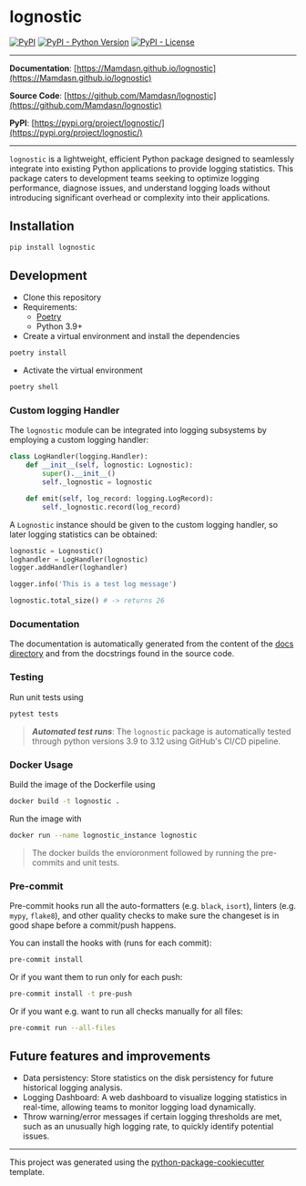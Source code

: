 # lognostic

[![PyPI](https://img.shields.io/pypi/v/lognostic?style=flat-square)](https://pypi.python.org/pypi/lognostic/)
[![PyPI - Python Version](https://img.shields.io/pypi/pyversions/lognostic?style=flat-square)](https://pypi.python.org/pypi/lognostic/)
[![PyPI - License](https://img.shields.io/pypi/l/lognostic?style=flat-square)](https://pypi.python.org/pypi/lognostic/)


---

**Documentation**: [https://Mamdasn.github.io/lognostic](https://Mamdasn.github.io/lognostic)

**Source Code**: [https://github.com/Mamdasn/lognostic](https://github.com/Mamdasn/lognostic)

**PyPI**: [https://pypi.org/project/lognostic/](https://pypi.org/project/lognostic/)

---

`lognostic` is a lightweight, efficient Python package designed to seamlessly integrate into existing Python applications to provide logging statistics. This package caters to development teams seeking to optimize logging performance, diagnose issues, and understand logging loads without introducing significant overhead or complexity into their applications.

## Installation

```sh
pip install lognostic
```

## Development

* Clone this repository
* Requirements:
  * [Poetry](https://python-poetry.org/)
  * Python 3.9+
* Create a virtual environment and install the dependencies

```sh
poetry install
```

* Activate the virtual environment

```sh
poetry shell
```

### Custom logging Handler

The `lognostic` module can be integrated into logging subsystems by employing a custom logging handler:

```python
class LogHandler(logging.Handler):
    def __init__(self, lognostic: Lognostic):
        super().__init__()
        self._lognostic = lognostic

    def emit(self, log_record: logging.LogRecord):
        self._lognostic.record(log_record)
```

A `Lognostic` instance should be given to the custom logging handler, so later logging statistics can be obtained:

```python
lognostic = Lognostic()
loghandler = LogHandler(lognostic)
logger.addHandler(loghandler)

logger.info('This is a test log message')

lognostic.total_size() # -> returns 26
```

### Documentation

The documentation is automatically generated from the content of the [docs directory](./docs) and from the docstrings found in the source code.


### Testing
Run unit tests using
```sh
pytest tests
```

> **_Automated test runs_**: The `lognostic` package is automatically tested through python versions 3.9 to 3.12 using GitHub's CI/CD pipeline.

### Docker Usage

Build the image of the Dockerfile using
```sh
docker build -t lognostic .
```
Run the image with
```sh
docker run --name lognostic_instance lognostic
```

> The docker builds the envioronment followed by running the pre-commits and unit tests.

### Pre-commit

Pre-commit hooks run all the auto-formatters (e.g. `black`, `isort`), linters (e.g. `mypy`, `flake8`), and other quality checks to make sure the changeset is in good shape before a commit/push happens.

You can install the hooks with (runs for each commit):

```sh
pre-commit install
```

Or if you want them to run only for each push:

```sh
pre-commit install -t pre-push
```

Or if you want e.g. want to run all checks manually for all files:

```sh
pre-commit run --all-files
```

## Future features and improvements
+ Data persistency: Store statistics on the disk persistency for future historical logging analysis.
+ Logging Dashboard: A web dashboard to visualize logging statistics in real-time, allowing teams to monitor logging load dynamically.
+ Throw warning/error messages if certain logging thresholds are met, such as an unusually high logging rate, to quickly identify potential issues.
---

This project was generated using the [python-package-cookiecutter](https://github.com/Mamdasn/python-package-cookiecutter) template.
